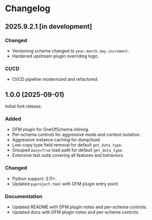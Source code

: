 # Changelog

## 2025.9.2.1 [in development]
### Changed
- Versioning scheme changed to `year.month.day.increment`.
- Hardened upstream plugin overriding logic.

### CI/CD
- CI/CD pipeline modernized and refactored.

## 1.0.0 (2025-09-01)
Initial fork release.

### Added
- DFM plugin for OneOfSchema inlining.
- Per-schema controls for aggressive mode and context isolation.
- Aggressive instance caching for dump/load.
- Low-copy type field removal for default `get_data_type`.
- Grouped `many=True` load path for default `get_data_type`.
- Extensive test suite covering all features and behaviors.

### Changed
- Python support: 3.11+.
- Updated `pyproject.toml` with DFM plugin entry point.

### Documentation
- Updated README with DFM plugin notes and per-schema controls.
- Updated docs with DFM plugin notes and per-schema controls.
